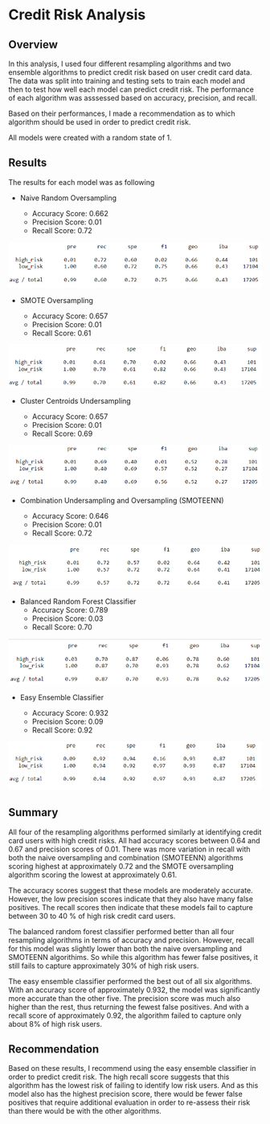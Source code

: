 # Credit Risk Analysis
## Overview
In this analysis, I used four different resampling algorithms and two ensemble algorithms to predict credit risk based on user credit card data. The data was split into training and testing sets to train each model and then to test how well each model can predict credit risk. The performance of each algorithm was asssessed based on accuracy, precision, and recall.

Based on their performances, I made a recommendation as to which algorithm should be used in order to predict credit risk.

All models were created with a random state of 1.

## Results
The results for each model was as following

* Naive Random Oversampling

  - Accuracy Score: 0.662
  - Precision Score: 0.01
  - Recall Score: 0.72

![naive_oversample](https://github.com/teruki-i/Credit_Risk_Analysis/blob/main/resources/random_oversample_classification.png)

* SMOTE Oversampling

  - Accuracy Score: 0.657
  - Precision Score: 0.01
  - Recall Score: 0.61

![SMOTE](https://github.com/teruki-i/Credit_Risk_Analysis/blob/ba2202418c69f0a0e83ddc10fec7092f39dc389a/resources/SMOTE_classification.png)

* Cluster Centroids Undersampling

  - Accuracy Score: 0.657
  - Precision Score: 0.01
  - Recall Score: 0.69

![undersampling](https://github.com/teruki-i/Credit_Risk_Analysis/blob/main/resources/undersample_classification.png)

* Combination Undersampling and Oversampling (SMOTEENN)

  - Accuracy Score: 0.646
  - Precision Score: 0.01
  - Recall Score: 0.72

![SMOTEENN](https://github.com/teruki-i/Credit_Risk_Analysis/blob/main/resources/SMOTEENN_classification.png)

* Balanced Random Forest Classifier
  - Accuracy Score: 0.789
  - Precision Score: 0.03
  - Recall Score: 0.70

![Balanced_Random_Forest](https://github.com/teruki-i/Credit_Risk_Analysis/blob/main/resources/balanced_random_forest_classification.png)

* Easy Ensemble Classifier

  - Accuracy Score: 0.932
  - Precision Score: 0.09
  - Recall Score: 0.92

![easy_ensemble](https://github.com/teruki-i/Credit_Risk_Analysis/blob/main/resources/easy_ensemble_classification.png)

## Summary
All four of the resampling algorithms performed similarly at identifying credit card users with high credit risks. All had accuracy scores between 0.64 and 0.67 and precision scores of 0.01. There was more variation in recall with both the naive oversampling and combination (SMOTEENN) algorithms scoring highest at approximately 0.72 and the SMOTE oversampling algorithm scoring the lowest at approximately 0.61. 

The accuracy scores suggest that these models are moderately accurate. However, the low precision scores indicate that they also have many false positives. The recall scores then indicate that these models fail to capture between 30 to 40 % of high risk credit card users.

The balanced random forest classifier performed better than all four resampling algorithms in terms of accuracy and precision. However, recall for this model was slightly lower than both the naive oversampling and SMOTEENN algorithims. So while this algorithm has fewer false positives, it still fails to capture approximately 30% of high risk users.

The easy ensemble classifier performed the best out of all six algorithms. With an accuracy score of approximately 0.932, the model was significantly more accurate than the other five. The precision score was much also higher than the rest, thus returning the fewest false positives. And with a recall score of approximately 0.92, the algorithm failed to capture only about 8% of high risk users.

## Recommendation

Based on these results, I recommend using the easy ensemble classifier in order to predict credit risk. The high recall score suggests that this algorithm has the lowest risk of failing to identify low risk users. And as this model also has the highest precision score, there would be fewer false positives that require additional evaluation in order to re-assess their risk than there would be with the other algorithms.